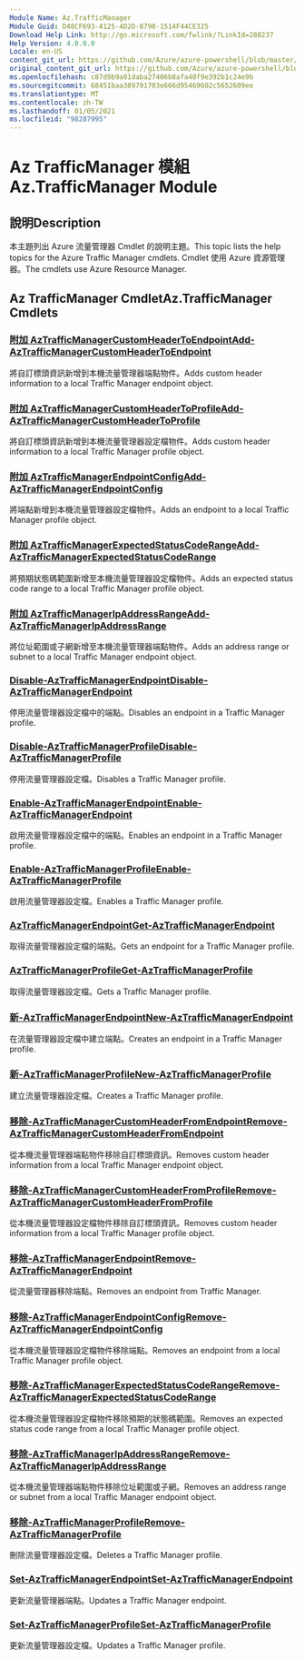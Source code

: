 ```yaml
---
Module Name: Az.TrafficManager
Module Guid: D48CF693-4125-4D2D-8790-1514F44CE325
Download Help Link: http://go.microsoft.com/fwlink/?LinkId=280237
Help Version: 4.0.0.0
Locale: en-US
content_git_url: https://github.com/Azure/azure-powershell/blob/master/src/TrafficManager/TrafficManager/help/Az.TrafficManager.md
original_content_git_url: https://github.com/Azure/azure-powershell/blob/master/src/TrafficManager/TrafficManager/help/Az.TrafficManager.md
ms.openlocfilehash: c87d9b9a01daba27406b8afa40f9e392b1c24e9b
ms.sourcegitcommit: 68451baa389791703e666d95469602c5652609ee
ms.translationtype: MT
ms.contentlocale: zh-TW
ms.lasthandoff: 01/05/2021
ms.locfileid: "98287995"
---
```

# <span data-ttu-id="0d35d-101">Az TrafficManager 模組</span><span class="sxs-lookup"><span data-stu-id="0d35d-101">Az.TrafficManager Module</span></span>
## <span data-ttu-id="0d35d-102">說明</span><span class="sxs-lookup"><span data-stu-id="0d35d-102">Description</span></span>
<span data-ttu-id="0d35d-103">本主題列出 Azure 流量管理器 Cmdlet 的說明主題。</span><span class="sxs-lookup"><span data-stu-id="0d35d-103">This topic lists the help topics for the Azure Traffic Manager cmdlets.</span></span> <span data-ttu-id="0d35d-104">Cmdlet 使用 Azure 資源管理器。</span><span class="sxs-lookup"><span data-stu-id="0d35d-104">The cmdlets use Azure Resource Manager.</span></span>

## <span data-ttu-id="0d35d-105">Az TrafficManager Cmdlet</span><span class="sxs-lookup"><span data-stu-id="0d35d-105">Az.TrafficManager Cmdlets</span></span>
### [<span data-ttu-id="0d35d-106">附加 AzTrafficManagerCustomHeaderToEndpoint</span><span class="sxs-lookup"><span data-stu-id="0d35d-106">Add-AzTrafficManagerCustomHeaderToEndpoint</span></span>](Add-AzTrafficManagerCustomHeaderToEndpoint.md)
<span data-ttu-id="0d35d-107">將自訂標頭資訊新增到本機流量管理器端點物件。</span><span class="sxs-lookup"><span data-stu-id="0d35d-107">Adds custom header information to a local Traffic Manager endpoint object.</span></span>

### [<span data-ttu-id="0d35d-108">附加 AzTrafficManagerCustomHeaderToProfile</span><span class="sxs-lookup"><span data-stu-id="0d35d-108">Add-AzTrafficManagerCustomHeaderToProfile</span></span>](Add-AzTrafficManagerCustomHeaderToProfile.md)
<span data-ttu-id="0d35d-109">將自訂標頭資訊新增到本機流量管理器設定檔物件。</span><span class="sxs-lookup"><span data-stu-id="0d35d-109">Adds custom header information to a local Traffic Manager profile object.</span></span>

### [<span data-ttu-id="0d35d-110">附加 AzTrafficManagerEndpointConfig</span><span class="sxs-lookup"><span data-stu-id="0d35d-110">Add-AzTrafficManagerEndpointConfig</span></span>](Add-AzTrafficManagerEndpointConfig.md)
<span data-ttu-id="0d35d-111">將端點新增到本機流量管理器設定檔物件。</span><span class="sxs-lookup"><span data-stu-id="0d35d-111">Adds an endpoint to a local Traffic Manager profile object.</span></span>

### [<span data-ttu-id="0d35d-112">附加 AzTrafficManagerExpectedStatusCodeRange</span><span class="sxs-lookup"><span data-stu-id="0d35d-112">Add-AzTrafficManagerExpectedStatusCodeRange</span></span>](Add-AzTrafficManagerExpectedStatusCodeRange.md)
<span data-ttu-id="0d35d-113">將預期狀態碼範圍新增至本機流量管理器設定檔物件。</span><span class="sxs-lookup"><span data-stu-id="0d35d-113">Adds an expected status code range to a local Traffic Manager profile object.</span></span>

### [<span data-ttu-id="0d35d-114">附加 AzTrafficManagerIpAddressRange</span><span class="sxs-lookup"><span data-stu-id="0d35d-114">Add-AzTrafficManagerIpAddressRange</span></span>](Add-AzTrafficManagerIpAddressRange.md)
<span data-ttu-id="0d35d-115">將位址範圍或子網新增至本機流量管理器端點物件。</span><span class="sxs-lookup"><span data-stu-id="0d35d-115">Adds an address range or subnet to a local Traffic Manager endpoint object.</span></span>

### [<span data-ttu-id="0d35d-116">Disable-AzTrafficManagerEndpoint</span><span class="sxs-lookup"><span data-stu-id="0d35d-116">Disable-AzTrafficManagerEndpoint</span></span>](Disable-AzTrafficManagerEndpoint.md)
<span data-ttu-id="0d35d-117">停用流量管理器設定檔中的端點。</span><span class="sxs-lookup"><span data-stu-id="0d35d-117">Disables an endpoint in a Traffic Manager profile.</span></span>

### [<span data-ttu-id="0d35d-118">Disable-AzTrafficManagerProfile</span><span class="sxs-lookup"><span data-stu-id="0d35d-118">Disable-AzTrafficManagerProfile</span></span>](Disable-AzTrafficManagerProfile.md)
<span data-ttu-id="0d35d-119">停用流量管理器設定檔。</span><span class="sxs-lookup"><span data-stu-id="0d35d-119">Disables a Traffic Manager profile.</span></span>

### [<span data-ttu-id="0d35d-120">Enable-AzTrafficManagerEndpoint</span><span class="sxs-lookup"><span data-stu-id="0d35d-120">Enable-AzTrafficManagerEndpoint</span></span>](Enable-AzTrafficManagerEndpoint.md)
<span data-ttu-id="0d35d-121">啟用流量管理器設定檔中的端點。</span><span class="sxs-lookup"><span data-stu-id="0d35d-121">Enables an endpoint in a Traffic Manager profile.</span></span>

### [<span data-ttu-id="0d35d-122">Enable-AzTrafficManagerProfile</span><span class="sxs-lookup"><span data-stu-id="0d35d-122">Enable-AzTrafficManagerProfile</span></span>](Enable-AzTrafficManagerProfile.md)
<span data-ttu-id="0d35d-123">啟用流量管理器設定檔。</span><span class="sxs-lookup"><span data-stu-id="0d35d-123">Enables a Traffic Manager profile.</span></span>

### [<span data-ttu-id="0d35d-124">AzTrafficManagerEndpoint</span><span class="sxs-lookup"><span data-stu-id="0d35d-124">Get-AzTrafficManagerEndpoint</span></span>](Get-AzTrafficManagerEndpoint.md)
<span data-ttu-id="0d35d-125">取得流量管理器設定檔的端點。</span><span class="sxs-lookup"><span data-stu-id="0d35d-125">Gets an endpoint for a Traffic Manager profile.</span></span>

### [<span data-ttu-id="0d35d-126">AzTrafficManagerProfile</span><span class="sxs-lookup"><span data-stu-id="0d35d-126">Get-AzTrafficManagerProfile</span></span>](Get-AzTrafficManagerProfile.md)
<span data-ttu-id="0d35d-127">取得流量管理器設定檔。</span><span class="sxs-lookup"><span data-stu-id="0d35d-127">Gets a Traffic Manager profile.</span></span>

### [<span data-ttu-id="0d35d-128">新-AzTrafficManagerEndpoint</span><span class="sxs-lookup"><span data-stu-id="0d35d-128">New-AzTrafficManagerEndpoint</span></span>](New-AzTrafficManagerEndpoint.md)
<span data-ttu-id="0d35d-129">在流量管理器設定檔中建立端點。</span><span class="sxs-lookup"><span data-stu-id="0d35d-129">Creates an endpoint in a Traffic Manager profile.</span></span>

### [<span data-ttu-id="0d35d-130">新-AzTrafficManagerProfile</span><span class="sxs-lookup"><span data-stu-id="0d35d-130">New-AzTrafficManagerProfile</span></span>](New-AzTrafficManagerProfile.md)
<span data-ttu-id="0d35d-131">建立流量管理器設定檔。</span><span class="sxs-lookup"><span data-stu-id="0d35d-131">Creates a Traffic Manager profile.</span></span>

### [<span data-ttu-id="0d35d-132">移除-AzTrafficManagerCustomHeaderFromEndpoint</span><span class="sxs-lookup"><span data-stu-id="0d35d-132">Remove-AzTrafficManagerCustomHeaderFromEndpoint</span></span>](Remove-AzTrafficManagerCustomHeaderFromEndpoint.md)
<span data-ttu-id="0d35d-133">從本機流量管理器端點物件移除自訂標頭資訊。</span><span class="sxs-lookup"><span data-stu-id="0d35d-133">Removes custom header information from a local Traffic Manager endpoint object.</span></span>

### [<span data-ttu-id="0d35d-134">移除-AzTrafficManagerCustomHeaderFromProfile</span><span class="sxs-lookup"><span data-stu-id="0d35d-134">Remove-AzTrafficManagerCustomHeaderFromProfile</span></span>](Remove-AzTrafficManagerCustomHeaderFromProfile.md)
<span data-ttu-id="0d35d-135">從本機流量管理器設定檔物件移除自訂標頭資訊。</span><span class="sxs-lookup"><span data-stu-id="0d35d-135">Removes custom header information from a local Traffic Manager profile object.</span></span>

### [<span data-ttu-id="0d35d-136">移除-AzTrafficManagerEndpoint</span><span class="sxs-lookup"><span data-stu-id="0d35d-136">Remove-AzTrafficManagerEndpoint</span></span>](Remove-AzTrafficManagerEndpoint.md)
<span data-ttu-id="0d35d-137">從流量管理器移除端點。</span><span class="sxs-lookup"><span data-stu-id="0d35d-137">Removes an endpoint from Traffic Manager.</span></span>

### [<span data-ttu-id="0d35d-138">移除-AzTrafficManagerEndpointConfig</span><span class="sxs-lookup"><span data-stu-id="0d35d-138">Remove-AzTrafficManagerEndpointConfig</span></span>](Remove-AzTrafficManagerEndpointConfig.md)
<span data-ttu-id="0d35d-139">從本機流量管理器設定檔物件移除端點。</span><span class="sxs-lookup"><span data-stu-id="0d35d-139">Removes an endpoint from a local Traffic Manager profile object.</span></span>

### [<span data-ttu-id="0d35d-140">移除-AzTrafficManagerExpectedStatusCodeRange</span><span class="sxs-lookup"><span data-stu-id="0d35d-140">Remove-AzTrafficManagerExpectedStatusCodeRange</span></span>](Remove-AzTrafficManagerExpectedStatusCodeRange.md)
<span data-ttu-id="0d35d-141">從本機流量管理器設定檔物件移除預期的狀態碼範圍。</span><span class="sxs-lookup"><span data-stu-id="0d35d-141">Removes an expected status code range from a local Traffic Manager profile object.</span></span>

### [<span data-ttu-id="0d35d-142">移除-AzTrafficManagerIpAddressRange</span><span class="sxs-lookup"><span data-stu-id="0d35d-142">Remove-AzTrafficManagerIpAddressRange</span></span>](Remove-AzTrafficManagerIpAddressRange.md)
<span data-ttu-id="0d35d-143">從本機流量管理器端點物件移除位址範圍或子網。</span><span class="sxs-lookup"><span data-stu-id="0d35d-143">Removes an address range or subnet from a local Traffic Manager endpoint object.</span></span>

### [<span data-ttu-id="0d35d-144">移除-AzTrafficManagerProfile</span><span class="sxs-lookup"><span data-stu-id="0d35d-144">Remove-AzTrafficManagerProfile</span></span>](Remove-AzTrafficManagerProfile.md)
<span data-ttu-id="0d35d-145">刪除流量管理器設定檔。</span><span class="sxs-lookup"><span data-stu-id="0d35d-145">Deletes a Traffic Manager profile.</span></span>

### [<span data-ttu-id="0d35d-146">Set-AzTrafficManagerEndpoint</span><span class="sxs-lookup"><span data-stu-id="0d35d-146">Set-AzTrafficManagerEndpoint</span></span>](Set-AzTrafficManagerEndpoint.md)
<span data-ttu-id="0d35d-147">更新流量管理器端點。</span><span class="sxs-lookup"><span data-stu-id="0d35d-147">Updates a Traffic Manager endpoint.</span></span>

### [<span data-ttu-id="0d35d-148">Set-AzTrafficManagerProfile</span><span class="sxs-lookup"><span data-stu-id="0d35d-148">Set-AzTrafficManagerProfile</span></span>](Set-AzTrafficManagerProfile.md)
<span data-ttu-id="0d35d-149">更新流量管理器設定檔。</span><span class="sxs-lookup"><span data-stu-id="0d35d-149">Updates a Traffic Manager profile.</span></span>


